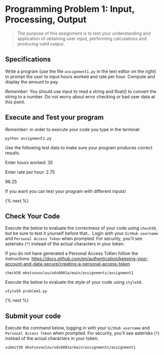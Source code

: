 # Programming Problem 1: Input, Processing, Output

> The purpose of this assignment is to test your understanding and application of obtaining user input, performing calculations and producing valid output.

## Specifications

Write a program (use the file `assignment1.py` in the text editor on the right) to prompt the user to input hours worked and rate per hour. Compute and display the amount to pay. 


*Remember*: You should use input to read a string and float() to convert the string to a number. Do not worry about error checking or bad user data at this point.

## Execute and Test your program 

*Remember*: in order to execute your code you type in the terminal:
```
python assignment1.py
```

Use the following test data to make sure your program produces correct resutls.

Enter hours worked: 35

Enter rate per hour: 2.75

96.25

If you want you can test your program with different inputs!

{% next %}

## Check Your Code

Execute the below to evaluate the correctness of your code using `check50`, but be sure to test it yourself before that...
Login with your `GitHub username` and `Personal Access Token` when prompted. For security, you'll see asterisks (`*`) instead of the actual characters in your token. 

If you do not have generated a Personal Access ToKen follow the instructions: 
https://docs.github.com/en/authentication/keeping-your-account-and-data-secure/creating-a-personal-access-token

```
check50 mkotsovoulou/ods6001a/main/assignments/assignment1
```

Execute the below to evaluate the style of your code using `style50`.

```
style50 problem1.py
```

{% next %}

## Submit your code

Execute the command below, logging in with your `GitHub username` and `Personal Access Token` when prompted. For security, you'll see asterisks (`*`) instead of the actual characters in your token. 

```
submit50 mkotsovoulou/ods6001a/main/assignments/assignment1
```

